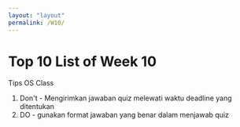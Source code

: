 ```yaml
---
layout: "layout"
permalink: /W10/
---
```


# Top 10 List of Week 10

Tips OS Class

1. Don't - Mengirimkan jawaban quiz melewati waktu deadline yang ditentukan
2. DO - gunakan format jawaban yang benar dalam menjawab quiz 

